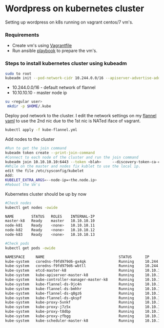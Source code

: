 # Wordpress on kubernetes cluster 

Setting up wordpress on k8s  running on vagrant centos/7 vm's. 
### Requirements
 - Create vm's using [Vagrantfile]
 - Run ansible [playbook] to prepare the vm's.

### Steps to install kubernetes cluster using kubeadm
```sh
sudo to root
kubeadm init --pod-network-cidr 10.244.0.0/16 --apiserver-advertise-address 10.10.10.10
```
 - 10.244.0.0/16 - default network of flannel 
 - 10.10.10.10 - master node ip

```sh
su <regular user>
 mkdir -p $HOME/.kube
```
 Deploy pod network to the cluster. I edit the network settings on my [flannel yaml]  to use the 2nd nic due to the 1st nic is NATed iface of vagrant. 
 ```sh
 kubectl apply -f kube-flannel.yml 
 ```
 
 Add nodes to the cluster
 ```sh
 #Run to get the join command
 kubeadm token create --print-join-command 
 #Connect to each node of the cluster and run the join command
 kubeadm join 10.10.10.10:6443 --token <blah>     --discovery-token-ca-cert-hash <blah>
 #While on the master and nodes fix kublet to use the local ip.
 edit the file /etc/sysconfig/kubelet
 Add:
 KUBELET_EXTRA_ARGS=--node-ip=<the.node.ip> 
 #Reboot the Vm's
 ```
 Kubernetes cluster should be up by now
 ```sh
 #Check nodes
 kubectl get nodes -owide
 
 NAME        STATUS   ROLES    INTERNAL-IP   
master-k8   Ready    master   10.10.10.10   
node-k81    Ready    <none>   10.10.10.11   
node-k82    Ready    <none>   10.10.10.12   
node-k83    Ready    <none>   10.10.10.13  

#Check pods
kubectl get pods -owide

NAMESPACE     NAME                                  STATUS      IP            NODE        
kube-system   coredns-f9fd979d6-gx4qk               Running     10.244.0.5    master-k8   
kube-system   coredns-f9fd979d6-wbtll               Running     10.244.0.4    master-k8   
kube-system   etcd-master-k8                        Running     10.10.10.10   master-k8   
kube-system   kube-apiserver-master-k8              Running     10.10.10.10   master-k8   
kube-system   kube-controller-manager-master-k8     Running     10.10.10.10   master-k8   
kube-system   kube-flannel-ds-9jc4n                 Running     10.10.10.13   node-k83    
kube-system   kube-flannel-ds-bmhhr                 Running     10.10.10.10   master-k8   
kube-system   kube-flannel-ds-q8gz6                 Running     10.10.10.12   node-k82    
kube-system   kube-flannel-ds-qkspf                 Running     10.10.10.11   node-k81    
kube-system   kube-proxy-5vnkf                      Running     10.10.10.12   node-k82    
kube-system   kube-proxy-j7z5x                      Running     10.10.10.13   node-k83    
kube-system   kube-proxy-t8dbp                      Running     10.10.10.10   master-k8   
kube-system   kube-proxy-zfbgg                      Running     10.10.10.11   node-k81    
kube-system   kube-scheduler-master-k8              Running     10.10.10.10   master-k8 
```

[Vagrantfile]: <https://github.com/tixsalvador/vagrant_docker/blob/master/Vagrantfile.k8>
[playbook]: <https://github.com/tixsalvador/ansible_vagrant>
[flannel yaml]: <https://github.com/tixsalvador/ansible_vagrant/blob/master/files/kube-flannel.yml>
